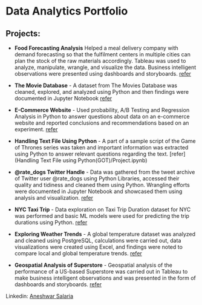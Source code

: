 # Data Analytics Portfolio

## Projects:

* **Food Forecasting Analysis**
   Helped a meal delivery company with demand forecasting so that the fulfilment centers in multiple cities can plan the stock of the raw materials accordingly. Tableau was used to analyze, manipulate, wrangle, and visualize the data. Business intelligent observations were presented using dashboards and storyboards. [refer](https://public.tableau.com/views/Food_Forecasting_Analysis_16868920818220/Story?:language=en-US&:display_count=n&:origin=viz_share_link)

* **The Movie Database** - A dataset from The Movies Database was cleaned, explored, and analyzed using Python and then findings were documented in Jupyter Notebook [refer](Investigate_TMDB/project.ipynb)

* **E-Commerce Website** - Used probability, A/B Testing and Regression Analysis in Python to answer questions about data on an e-commerce website and reported conclusions and recommendations based on an experiment. [refer](e_commerce_website/Project.ipynb)

* **Handling Text File Using Python** -	A part of a sample script of the Game of Thrones series was taken and important information was extracted using Python to answer relevant questions regarding the text. [refer](Handling Text File using Python(GOT)/Project.ipynb)

* **@rate_dogs Twitter Handle** -	Data was gathered from the tweet archive of Twitter user @rate_dogs using Python Libraries, accessed their quality and tidiness and cleaned them using Python. Wrangling efforts were documented in Jupyter Notebook and showcased them using analysis and visualization. [refer](rate_dogs/wrangle_act.ipynb)

* **NYC Taxi Trip** - Data exploration on Taxi Trip Duration dataset for NYC was performed and basic ML models were used for predicting the trip durations using Python. [refer](NYC_Taxi_Trip/Project.ipynb)

* **Exploring Weather Trends** - A global temperature dataset was analyzed and cleaned using PostgreSQL, calculations were carried out, data visualizations were created using Excel, and findings were noted to compare local and global temperature trends. [refer](Exploring_Weather_Trends/Project.pdf)

* **Geospatial Analysis of Superstore** -	Geospatial analysis of the performance of a US-based Superstore was carried out in Tableau to make business intelligent observations and was presented in the form of dashboards and storyboards. [refer](https://public.tableau.com/views/GeospatialAnalysisofSuperstore/Story1?:language=en-US&:display_count=n&:origin=viz_share_link)




  
Linkedin: [Aneshwar Salaria](https://www.linkedin.com/in/aneshwar-salaria-8aa4241a3/)

